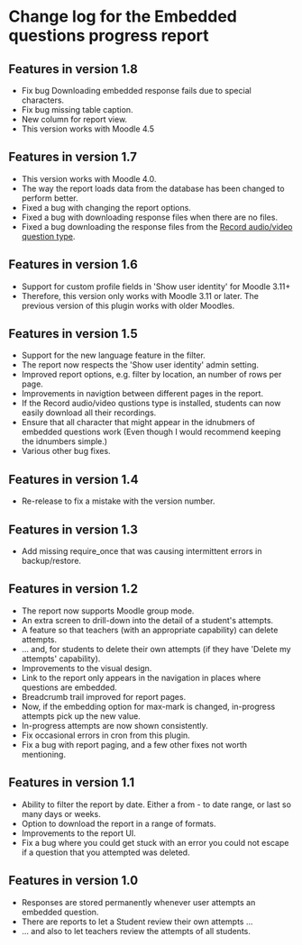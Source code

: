 # Change log for the Embedded questions progress report

## Features in version 1.8

* Fix bug Downloading embedded response fails due to special characters.
* Fix bug missing table caption.
* New column for report view.
* This version works with Moodle 4.5

## Features in version 1.7

* This version works with Moodle 4.0.
* The way the report loads data from the database has been changed to perform better.
* Fixed a bug with changing the report options.
* Fixed a bug with downloading response files when there are no files.
* Fixed a bug downloading the response files from the
  [Record audio/video question type](https://moodle.org/plugins/qtype_recordrtc).


## Features in version 1.6

* Support for custom profile fields in 'Show user identity' for Moodle 3.11+
* Therefore, this version only works with Moodle 3.11 or later. The previous
  version of this plugin works with older Moodles.


## Features in version 1.5

* Support for the new language feature in the filter.
* The report now respects the 'Show user identity' admin setting.
* Improved report options, e.g. filter by location, an number of rows per page.
* Improvements in navigtion between different pages in the report.
* If the Record audio/video qustions type is installed, students can now easily
  download all their recordings. 
* Ensure that all character that might appear in the idnubmers of embedded questions work
  (Even though I would recommend keeping the idnumbers simple.)
* Various other bug fixes.


## Features in version 1.4

* Re-release to fix a mistake with the version number.


## Features in version 1.3

* Add missing require_once that was causing intermittent errors in backup/restore.


## Features in version 1.2

* The report now supports Moodle group mode.
* An extra screen to drill-down into the detail of a student's attempts.
* A feature so that teachers (with an appropriate capability) can delete attempts.
* ... and, for students to delete their own attempts (if they have 'Delete my attempts' capability).
* Improvements to the visual design.
* Link to the report only appears in the navigation in places where questions are embedded.
* Breadcrumb trail improved for report pages.
* Now, if the embedding option for max-mark is changed, in-progress attempts pick up the new value.
* In-progress attempts are now shown consistently.
* Fix occasional errors in cron from this plugin.
* Fix a bug with report paging, and a few other fixes not worth mentioning.


## Features in version 1.1

* Ability to filter the report by date. Either a from - to date range,
  or last so many days or weeks.
* Option to download the report in a range of formats.
* Improvements to the report UI.
* Fix a bug where you could get stuck with an error you could not escape
  if a question that you attempted was deleted.


## Features in version 1.0

* Responses are stored permanently whenever user attempts an embedded question.
* There are reports to let a Student review their own attempts ...
* ... and also to let teachers review the attempts of all students.
